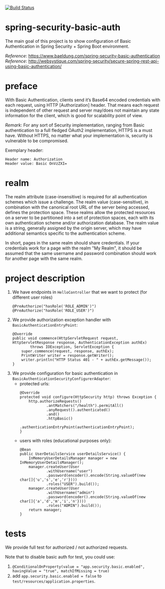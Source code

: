 [![Build Status](https://travis-ci.com/mtumilowicz/spring-security-basic-auth.svg?branch=master)](https://travis-ci.com/mtumilowicz/spring-security-basic-auth)

# spring-security-basic-auth
The main goal of this project is to show configuration of Basic Authentication in
Spring Security + Spring Boot environment.

_Reference_: https://www.baeldung.com/spring-security-basic-authentication  
_Reference_: http://websystique.com/spring-security/secure-spring-rest-api-using-basic-authentication/

# preface
With Basic Authentication, clients send it’s Base64 encoded 
credentials with each request, using HTTP [Authorization] header. 
That means each request is independent of other request and server 
may/does not maintain any state information for the client, 
which is good for scalability point of view.

_Remark_: For any sort of Security implementation, ranging from Basic 
authentication to a full fledged OAuth2 implementation, HTTPS is a must 
have. Without HTTPS, no matter what your implementation is, security is 
vulnerable to be compromised.

Exemplary header:
```
Header name: Authorization
Header value: Basic OnVzZXI=
```

# realm
The realm attribute (case-insensitive) is required for all authentication 
schemes which issue a challenge. The realm value (case-sensitive), in combination 
with the canonical root URL of the server being accessed, defines the protection 
space. These realms allow the protected resources on a server to be partitioned 
into a set of protection spaces, each with its own authentication scheme and/or 
authorization database. The realm value is a string, generally assigned by the origin 
server, which may have additional semantics specific to the authentication scheme.

In short, pages in the same realm should share credentials. If your credentials work 
for a page with the realm "My Realm", it should be assumed that the same username 
and password combination should work for another page with the same realm.

# project description
1. We have endpoints in `HelloController` that we want to protect (for different user roles)
    ```
    @PreAuthorize("hasRole('ROLE_ADMIN')")
    @PreAuthorize("hasRole('ROLE_USER')")
    ```
1. We provide authorization exception handler with `BasicAuthenticationEntryPoint`:
    ```
    @Override
    public void commence(HttpServletRequest request, HttpServletResponse response, AuthenticationException authEx)
            throws IOException, ServletException {
        super.commence(request, response, authEx);
        PrintWriter writer = response.getWriter();
        writer.println("HTTP Status 401 - " + authEx.getMessage());
    }    
1. We provide configuration for basic authentication in `BasicAuthenticationSecurityConfigurerAdapter`:
    * protected urls:
        ```
        @Override
        protected void configure(HttpSecurity http) throws Exception {
            http.authorizeRequests()
                    .antMatchers("/health").permitAll()
                    .anyRequest().authenticated()
                    .and()
                    .httpBasic()
                    .authenticationEntryPoint(authenticationEntryPoint);
        }    
        ```
    * users with roles (educational purposes only):
        ```
        @Bean
        public UserDetailsService userDetailsService() {
            InMemoryUserDetailsManager manager = new InMemoryUserDetailsManager();
            manager.createUser(User
                    .withUsername("user")
                    .password(encoder().encode(String.valueOf(new char[]{'u','s','e','r'})))
                    .roles("USER").build());
            manager.createUser(User
                    .withUsername("admin")
                    .password(encoder().encode(String.valueOf(new char[]{'a','d','m','i','n'})))
                    .roles("ADMIN").build());
            return manager;
        }    
        ```

# tests
We provide full test for authorized / not authorized requests.

Note that to disable basic auth for test, you could use:
1. `@ConditionalOnProperty(value = "app.security.basic.enabled", havingValue = "true", matchIfMissing = true)`
1. add `app.security.basic.enabled = false` to `test/resources/application.properties`.